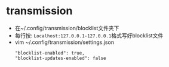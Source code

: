 # transmission

- 在~/.config/transmission/blocklist文件夹下
- 每行按: `Localhost:127.0.0.1-127.0.0.1`格式写好blocklist文件
- vim ~/.config/transmission/settings.json
  ```
  "blocklist-enabled": true,
  "blocklist-updates-enabled": false
  ```